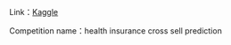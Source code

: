 Link：[Kaggle](https://www.kaggle.com/datasets/anmolkumar/health-insurance-cross-sell-prediction)

Competition name：health insurance cross sell prediction
